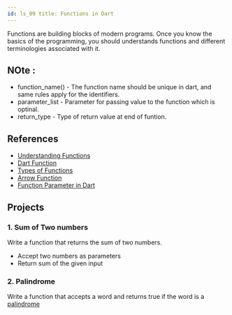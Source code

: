 ```yaml
---
id: ls_09 title: Functions in Dart
---
```


Functions are building blocks of modern programs. Once you know the basics of the programming, you
should understands functions and different terminologies associated with it.

## NOte :

- function_name() - The function name should be unique in dart, and same rules apply for the
  identifiers.
- parameter_list - Parameter for passing value to the function which is optinal.
- return_type - Type of return value at end of funtion.

## References

- [Understanding Functions](https://dart-tutorial.com/functions/functions-in-dart)
- [Dart Function](https://www.javatpoint.com/dart-function)
- [Types of Functions](https://dart-tutorial.com/functions/types-of-functions-in-dart/)
- [Arrow Function](https://dart-tutorial.com/functions/arrow-function-in-dart/)
- [Function Parameter in Dart](https://dart-tutorial.com/functions/function-parameter-in-dart/)

## Projects

### 1. Sum of Two numbers

Write a function that returns the sum of two numbers.

- Accept two numbers as parameters
- Return sum of the given input

### 2. Palindrome

Write a function that accepts a word and returns true if the word is
a [palindrome](https://en.wikipedia.org/wiki/Palindrome)

